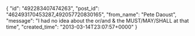  {
   "id": "492283407474263",
   "post_id": "462493170453287_492057720830165",
   "from_name": "Pete Daoust",
   "message": "I had no idea about the or/and & the MUST/MAY/SHALL at that time",
   "created_time": "2013-03-14T23:07:57+0000"
 }
